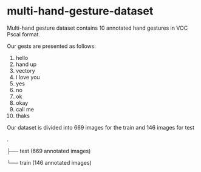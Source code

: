 # multi-hand-gesture-dataset
Multi-hand gesture dataset contains 10 annotated hand gestures in VOC Pscal format.

Our gests are presented as follows:
1. hello
2. hand up
3. vectory
4. i love you
5. yes
6. no
7. ok
8. okay
9. call me
10. thaks

Our dataset is divided into 669 images for the train and 146 images for test

.

├── test  (669 annotated images)

└── train (146 annotated images)
